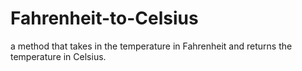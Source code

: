 # Fahrenheit-to-Celsius
a method that takes in the temperature in Fahrenheit and returns the temperature in Celsius.
